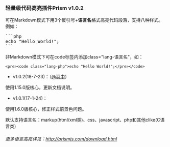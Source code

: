 ### 轻量级代码高亮插件Prism v1.0.2

可在Markdown模式下用3个反引号+**语言名**格式高亮代码段落，支持八种样式。例如：
<pre>
```php
echo "Hello World!";
```
</pre>
非Markdown模式下可在code标签内添加class="lang-语言名"，如：
```
<pre><code class="lang-php">echo "Hello World!";</pre></code>
```

- v1.0.2(18-7-23)：（[@羽中](https://github.com/jzwalk)）

使用1.15.0版核心，更新文档说明。

- v1.0.1(17-1-24)：

使用1.6.0版核心，修正样式前景色问题。

默认支持语言名：markup(html/xml类)、css、javascript、php和其他clike(C语言类)

###### 更多语言高亮详见：http://prismjs.com/download.html